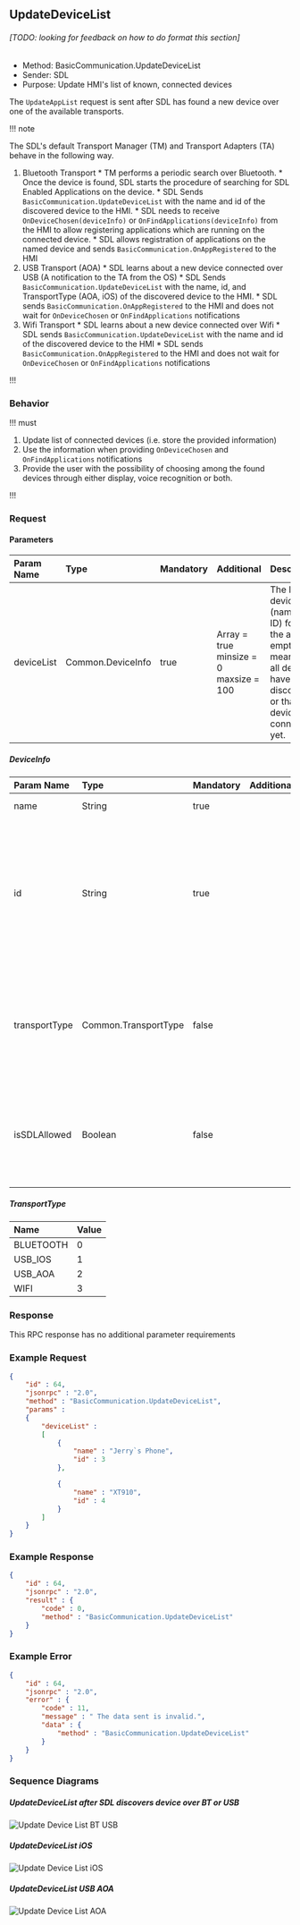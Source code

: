 ## UpdateDeviceList

###### [TODO: looking for feedback on how to do format this section]

  * Method: BasicCommunication.UpdateDeviceList
  * Sender: SDL
  * Purpose: Update HMI's list of known, connected devices

The `UpdateAppList` request is sent after SDL has found a new device over one of the available transports.

!!! note

The SDL's default Transport Manager (TM) and Transport Adapters (TA) behave in the following way.

  1. Bluetooth Transport
    * TM performs a periodic search over Bluetooth.
    * Once the device is found, SDL starts the procedure of searching for SDL Enabled Applications on the device.
    * SDL Sends `BasicCommunication.UpdateDeviceList` with the name and id of the discovered device to the HMI.
    * SDL needs to receive `OnDeviceChosen(deviceInfo)` or `OnFindApplications(deviceInfo)` from the HMI to allow registering applications which are running on the connected device.
    * SDL allows registration of applications on the named device and sends `BasicCommunication.OnAppRegistered` to the HMI
  2. USB Transport (AOA)
    * SDL learns about a new device connected over USB (A notification to the TA from the OS)
    * SDL Sends `BasicCommunication.UpdateDeviceList` with the name, id, and TransportType (AOA, iOS) of the discovered device to the HMI.
    * SDL sends `BasicCommunication.OnAppRegistered` to the HMI and does not wait for `OnDeviceChosen` or `OnFindApplications` notifications
  3. Wifi Transport
    * SDL learns about a new device connected over Wifi
    * SDL sends `BasicCommunication.UpdateDeviceList` with the name and id of the discovered device to the HMI
    * SDL sends `BasicCommunication.OnAppRegistered` to the HMI and does not wait for `OnDeviceChosen` or `OnFindApplications` notifications

!!!

### Behavior

!!! must

  1. Update list of connected devices (i.e. store the provided information)
  2. Use the information when providing `OnDeviceChosen` and `OnFindApplications` notifications
  3. Provide the user with the possibility of choosing among the found devices through either display, voice recognition or both.

!!!

### Request

#### Parameters

| Param Name | Type    | Mandatory | Additional| Description|
| :------------- | :------------- | :- | :- | :- |
| deviceList     | Common.DeviceInfo      | true | Array = true <br> minsize = 0 <br> maxsize = 100 | The list of devices (name and ID) found. If the array is empty it means that all devices have been disconnected or that no devices are connected yet.|

##### DeviceInfo

| Param Name | Type     | Mandatory | Additional | Description|
| :------------- | :------------- | :- | :- | :- |
| name      | String      | true | | The name of the connected device |
| id | String | true | | The id of the connected device. Either hash of device's USB serial number or mac address. Remains unique between ignition cycles for connections of the same device on a single transport.|
| transportType| Common.TransportType| false| | The transport type which the device is connected over. Always returned by SDL in OnAppRegistered and UpdateAppList RPCs|
| isSDLAllowed| Boolean | false | | Sent by SDL in UpdateDeviceList. True if the device is allowed for the PolicyTable exchange, false if the device is not allowed for Policy Table exchange|

##### TransportType

| Name | Value    |
| :------------- | :------------- |
| BLUETOOTH     | 0      |
| USB_IOS | 1|
| USB_AOA | 2|
| WIFI | 3|

### Response

This RPC response has no additional parameter requirements

### Example Request

```json
{
	"id" : 64,
	"jsonrpc" : "2.0",
	"method" : "BasicCommunication.UpdateDeviceList",
	"params" :
	{
		"deviceList" :
		[			
			{
				"name" : "Jerry`s Phone",
				"id" : 3
			},

			{
				"name" : "XT910",
				"id" : 4
			}
		]
	}
}
```

### Example Response

```json
{
	"id" : 64,
	"jsonrpc" : "2.0",
	"result" : {
		"code" : 0,
		"method" : "BasicCommunication.UpdateDeviceList"
	}
}
```

### Example Error

```json
{
	"id" : 64,
	"jsonrpc" : "2.0",
	"error" : {
		"code" : 11,
		"message" : " The data sent is invalid.",
		"data" : {
			"method" : "BasicCommunication.UpdateDeviceList"
		}
	}
}
```
### Sequence Diagrams

##### UpdateDeviceList after SDL discovers device over BT or USB

![Update Device List BT USB](./assets/UpdateDeviceListBTUSB.png)

##### UpdateDeviceList iOS

![Update Device List iOS](./assets/UpdateDeviceListiOS.png)

##### UpdateDeviceList USB AOA

![Update Device List AOA](./assets/UpdateDeviceListAOA.png)
